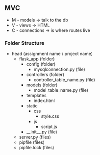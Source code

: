 ## MVC

- M - models -> talk to the db
- V - views -> HTML
- C - connections -> is where routes live

### Folder Structure
- head (assignment name / project name)
    - flask_app (folder)
        - config (folder)
            - mysqlconnection.py (file)
        - controllers (folder)
            - controller_table_name.py (file)
        - models (folder)
            - model_table_name.py (file)
        - templates
            - index.html
        - static
            - css
                - style.css
            - js
                - script.js
        - __init\_\_.py (file)
    - server.py  (files)
    - pipfile (files)
    - pipfile.lock (files)
